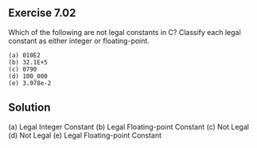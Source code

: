 ## Exercise 7.02

Which of the following are not legal constants in C? Classify each legal constant as either integer or floating-point.

```
(a) 010E2
(b) 32.1E+5
(c) 0790
(d) 100_000
(e) 3.978e-2
```

## Solution

(a) Legal Integer Constant
(b) Legal Floating-point Constant 
(c) Not Legal
(d) Not Legal
(e) Legal Floating-point Constant
